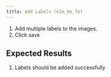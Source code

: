 ```yaml
---
title: Add Labels (e2e_be_fe)
---
```

1. Add multiple labels to the images.
1. Click save

## Expected Results
1. Labels should be added successfully
